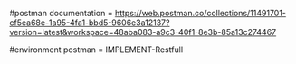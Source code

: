 #postman documentation = https://web.postman.co/collections/11491701-cf5ea68e-1a95-4fa1-bbd5-9606e3a12137?version=latest&workspace=48aba083-a9c3-40f1-8e3b-85a13c274467

#environment postman = IMPLEMENT-Restfull